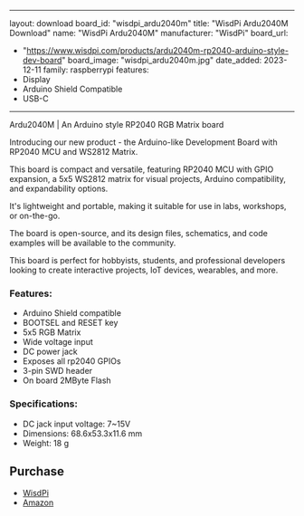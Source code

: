 
---
layout: download
board_id: "wisdpi_ardu2040m"
title: "WisdPi Ardu2040M Download"
name: "WisdPi Ardu2040M"
manufacturer: "WisdPi"
board_url:
 - "https://www.wisdpi.com/products/ardu2040m-rp2040-arduino-style-dev-board"
board_image: "wisdpi_ardu2040m.jpg"
date_added: 2023-12-11
family: raspberrypi
features:
  - Display
  - Arduino Shield Compatible
  - USB-C
---

Ardu2040M | An Arduino style RP2040 RGB Matrix board

Introducing our new product - the Arduino-like Development Board with RP2040 MCU and WS2812 Matrix.

This board is compact and versatile, featuring RP2040 MCU with GPIO expansion, a 5x5 WS2812 matrix for visual projects, Arduino compatibility, and expandability options.

It's lightweight and portable, making it suitable for use in labs, workshops, or on-the-go.

The board is open-source, and its design files, schematics, and code examples will be available to the community.

This board is perfect for hobbyists, students, and professional developers looking to create interactive projects, IoT devices, wearables, and more.

### Features:

- Arduino Shield compatible
- BOOTSEL and RESET key
- 5x5 RGB Matrix
- Wide voltage input
- DC power jack
- Exposes all rp2040 GPIOs
- 3-pin SWD header
- On board 2MByte Flash

### Specifications:

- DC jack input voltage: 7~15V
- Dimensions: 68.6x53.3x11.6 mm
- Weight: 18 g

## Purchase
* [WisdPi](https://www.wisdpi.com/products/ardu2040m-rp2040-arduino-style-dev-board)
* [Amazon](https://amzn.to/3uLWscH)


